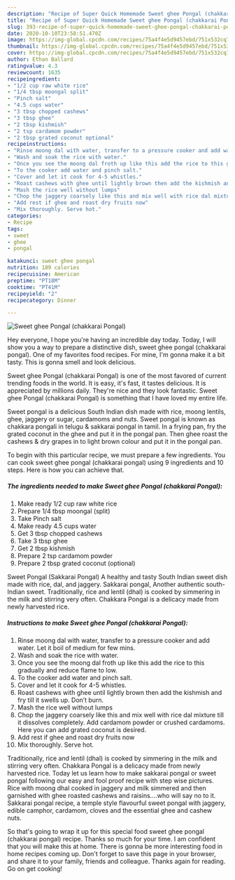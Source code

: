 ```yaml
---
description: "Recipe of Super Quick Homemade Sweet ghee Pongal (chakkarai Pongal)"
title: "Recipe of Super Quick Homemade Sweet ghee Pongal (chakkarai Pongal)"
slug: 393-recipe-of-super-quick-homemade-sweet-ghee-pongal-chakkarai-pongal
date: 2020-10-10T23:58:51.470Z
image: https://img-global.cpcdn.com/recipes/75a4f4e5d9457ebd/751x532cq70/sweet-ghee-pongal-chakkarai-pongal-recipe-main-photo.jpg
thumbnail: https://img-global.cpcdn.com/recipes/75a4f4e5d9457ebd/751x532cq70/sweet-ghee-pongal-chakkarai-pongal-recipe-main-photo.jpg
cover: https://img-global.cpcdn.com/recipes/75a4f4e5d9457ebd/751x532cq70/sweet-ghee-pongal-chakkarai-pongal-recipe-main-photo.jpg
author: Ethan Ballard
ratingvalue: 4.3
reviewcount: 1635
recipeingredient:
- "1/2 cup raw white rice"
- "1/4 tbsp moongal split"
- "Pinch salt"
- "4.5 cups water"
- "3 tbsp chopped cashews"
- "3 tbsp ghee"
- "2 tbsp kishmish"
- "2 tsp cardamom powder"
- "2 tbsp grated coconut optional"
recipeinstructions:
- "Rinse moong dal with water, transfer to a pressure cooker and add water. Let it boil of medium for few mins."
- "Wash and soak the rice with water."
- "Once you see the moong dal froth up like this add the rice to this gradually and reduce flame to low."
- "To the cooker add water and pinch salt."
- "Cover and let it cook for 4-5 whistles."
- "Roast cashews with ghee until lightly brown then add the kishmish and fry till it swells up. Don’t burn."
- "Mash the rice well without lumps"
- "Chop the jaggery coarsely like this and mix well with rice dal mixture till it dissolves completely. Add cardamom powder or crushed cardamoms. Here you can add grated coconut is desired."
- "Add rest if ghee and roast dry fruits now"
- "Mix thoroughly. Serve hot."
categories:
- Recipe
tags:
- sweet
- ghee
- pongal

katakunci: sweet ghee pongal 
nutrition: 189 calories
recipecuisine: American
preptime: "PT18M"
cooktime: "PT41M"
recipeyield: "2"
recipecategory: Dinner

---
```



![Sweet ghee Pongal (chakkarai Pongal)](https://img-global.cpcdn.com/recipes/75a4f4e5d9457ebd/751x532cq70/sweet-ghee-pongal-chakkarai-pongal-recipe-main-photo.jpg)

Hey everyone, I hope you're having an incredible day today. Today, I will show you a way to prepare a distinctive dish, sweet ghee pongal (chakkarai pongal). One of my favorites food recipes. For mine, I'm gonna make it a bit tasty. This is gonna smell and look delicious.

Sweet ghee Pongal (chakkarai Pongal) is one of the most favored of current trending foods in the world. It is easy, it's fast, it tastes delicious. It is appreciated by millions daily. They're nice and they look fantastic. Sweet ghee Pongal (chakkarai Pongal) is something that I have loved my entire life.

Sweet pongal is a delicious South Indian dish made with rice, moong lentils, ghee, jaggery or sugar, cardamoms and nuts. Sweet pongal is known as chakkara pongali in telugu &amp; sakkarai pongal in tamil. In a frying pan, fry the grated coconut in the ghee and put it in the pongal pan. Then ghee roast the cashews &amp; dry grapes in to light brown colour and put it in the pongal pan.


To begin with this particular recipe, we must prepare a few ingredients. You can cook sweet ghee pongal (chakkarai pongal) using 9 ingredients and 10 steps. Here is how you can achieve that.

<!--inarticleads1-->

##### The ingredients needed to make Sweet ghee Pongal (chakkarai Pongal):

1. Make ready 1/2 cup raw white rice
1. Prepare 1/4 tbsp moongal (split)
1. Take Pinch salt
1. Make ready 4.5 cups water
1. Get 3 tbsp chopped cashews
1. Take 3 tbsp ghee
1. Get 2 tbsp kishmish
1. Prepare 2 tsp cardamom powder
1. Prepare 2 tbsp grated coconut (optional)


Sweet Pongal (Sakkarai Pongal) A healthy and tasty South Indian sweet dish made with rice, dal, and jaggery. Sakkarai pongal, Another authentic south-Indian sweet. Traditionally, rice and lentil (dhal) is cooked by simmering in the milk and stirring very often. Chakkara Pongal is a delicacy made from newly harvested rice. 

<!--inarticleads2-->

##### Instructions to make Sweet ghee Pongal (chakkarai Pongal):

1. Rinse moong dal with water, transfer to a pressure cooker and add water. Let it boil of medium for few mins.
1. Wash and soak the rice with water.
1. Once you see the moong dal froth up like this add the rice to this gradually and reduce flame to low.
1. To the cooker add water and pinch salt.
1. Cover and let it cook for 4-5 whistles.
1. Roast cashews with ghee until lightly brown then add the kishmish and fry till it swells up. Don’t burn.
1. Mash the rice well without lumps
1. Chop the jaggery coarsely like this and mix well with rice dal mixture till it dissolves completely. Add cardamom powder or crushed cardamoms. Here you can add grated coconut is desired.
1. Add rest if ghee and roast dry fruits now
1. Mix thoroughly. Serve hot.


Traditionally, rice and lentil (dhal) is cooked by simmering in the milk and stirring very often. Chakkara Pongal is a delicacy made from newly harvested rice. Today let us learn how to make sakkarai pongal or sweet pongal following our easy and fool proof recipe with step wise pictures. Rice with moong dhal cooked in jaggery and milk simmered and then garnished with ghee roasted cashews and raisins….who will say no to it. Sakkarai pongal recipe, a temple style flavourful sweet pongal with jaggery, edible camphor, cardamom, cloves and the essential ghee and cashew nuts. 

So that's going to wrap it up for this special food sweet ghee pongal (chakkarai pongal) recipe. Thanks so much for your time. I am confident that you will make this at home. There is gonna be more interesting food in home recipes coming up. Don't forget to save this page in your browser, and share it to your family, friends and colleague. Thanks again for reading. Go on get cooking!
